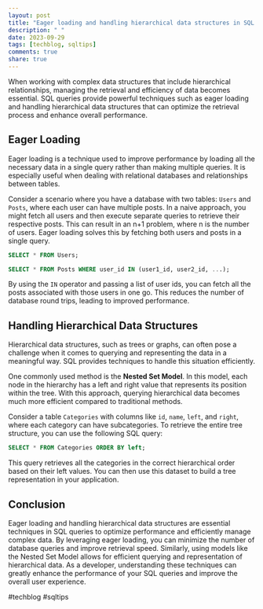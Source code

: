```yaml
---
layout: post
title: "Eager loading and handling hierarchical data structures in SQL queries"
description: " "
date: 2023-09-29
tags: [techblog, sqltips]
comments: true
share: true
---
```


When working with complex data structures that include hierarchical relationships, managing the retrieval and efficiency of data becomes essential. SQL queries provide powerful techniques such as eager loading and handling hierarchical data structures that can optimize the retrieval process and enhance overall performance.

## Eager Loading

Eager loading is a technique used to improve performance by loading all the necessary data in a single query rather than making multiple queries. It is especially useful when dealing with relational databases and relationships between tables.

Consider a scenario where you have a database with two tables: `Users` and `Posts`, where each user can have multiple posts. In a naive approach, you might fetch all users and then execute separate queries to retrieve their respective posts. This can result in an n+1 problem, where n is the number of users. Eager loading solves this by fetching both users and posts in a single query.

```sql
SELECT * FROM Users;

SELECT * FROM Posts WHERE user_id IN (user1_id, user2_id, ...);
```

By using the `IN` operator and passing a list of user ids, you can fetch all the posts associated with those users in one go. This reduces the number of database round trips, leading to improved performance.

## Handling Hierarchical Data Structures

Hierarchical data structures, such as trees or graphs, can often pose a challenge when it comes to querying and representing the data in a meaningful way. SQL provides techniques to handle this situation efficiently.

One commonly used method is the **Nested Set Model**. In this model, each node in the hierarchy has a left and right value that represents its position within the tree. With this approach, querying hierarchical data becomes much more efficient compared to traditional methods.

Consider a table `Categories` with columns like `id`, `name`, `left`, and `right`, where each category can have subcategories. To retrieve the entire tree structure, you can use the following SQL query:

```sql
SELECT * FROM Categories ORDER BY left;
```

This query retrieves all the categories in the correct hierarchical order based on their left values. You can then use this dataset to build a tree representation in your application.

## Conclusion

Eager loading and handling hierarchical data structures are essential techniques in SQL queries to optimize performance and efficiently manage complex data. By leveraging eager loading, you can minimize the number of database queries and improve retrieval speed. Similarly, using models like the Nested Set Model allows for efficient querying and representation of hierarchical data. As a developer, understanding these techniques can greatly enhance the performance of your SQL queries and improve the overall user experience.

#techblog #sqltips